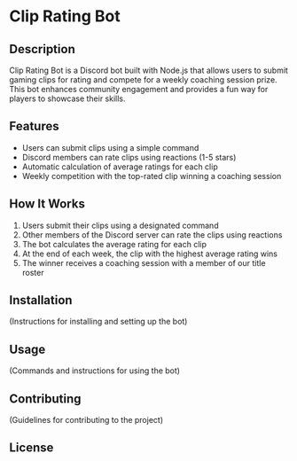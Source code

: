 # Clip Rating Bot

## Description

Clip Rating Bot is a Discord bot built with Node.js that allows users to submit gaming clips for rating and compete for a weekly coaching session prize. This bot enhances community engagement and provides a fun way for players to showcase their skills.

## Features

- Users can submit clips using a simple command
- Discord members can rate clips using reactions (1-5 stars)
- Automatic calculation of average ratings for each clip
- Weekly competition with the top-rated clip winning a coaching session

## How It Works

1. Users submit their clips using a designated command
2. Other members of the Discord server can rate the clips using reactions
3. The bot calculates the average rating for each clip
4. At the end of each week, the clip with the highest average rating wins
5. The winner receives a coaching session with a member of our title roster

## Installation

(Instructions for installing and setting up the bot)

## Usage

(Commands and instructions for using the bot)

## Contributing

(Guidelines for contributing to the project)

## License
